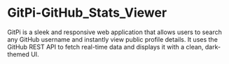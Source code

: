 # GitPi-GitHub_Stats_Viewer
GitPi is a sleek and responsive web application that allows users to search any GitHub username and instantly view public profile details. It uses the GitHub REST API to fetch real-time data and displays it with a clean, dark-themed UI.
